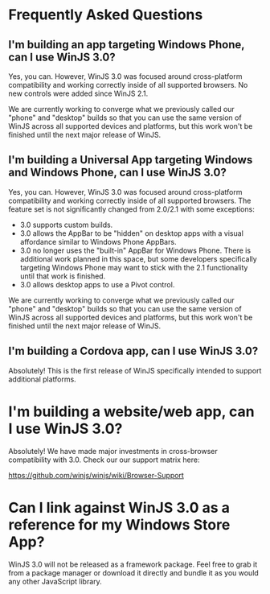 # Frequently Asked Questions

## I'm building an app targeting Windows Phone, can I use WinJS 3.0?

Yes, you can. However, WinJS 3.0 was focused around cross-platform compatibility and working correctly inside of all supported browsers. No new controls were added since WinJS 2.1.

We are currently working to converge what we previously called our "phone" and "desktop" builds so that you can use the same version of WinJS across all supported devices and platforms, but this work won't be finished until the next major release of WinJS.

## I'm building a Universal App targeting Windows and Windows Phone, can I use WinJS 3.0?

Yes, you can. However, WinJS 3.0 was focused around cross-platform compatibility and working correctly inside of all supported browsers. The feature set is not significantly changed from 2.0/2.1 with some exceptions:

* 3.0 supports custom builds.
* 3.0 allows the AppBar to be "hidden" on desktop apps with a visual affordance similar to Windows Phone AppBars.
* 3.0 no longer uses the "built-in" AppBar for Windows Phone. There is additional work planned in this space, but some developers specifically targeting Windows Phone may want to stick with the 2.1 functionality until that work is finished.
* 3.0 allows desktop apps to use a Pivot control.

We are currently working to converge what we previously called our "phone" and "desktop" builds so that you can use the same version of WinJS across all supported devices and platforms, but this work won't be finished until the next major release of WinJS.


## I'm building a Cordova app, can I use WinJS 3.0?

Absolutely! This is the first release of WinJS specifically intended to support additional platforms.

# I'm building a website/web app, can I use WinJS 3.0?

Absolutely! We have made major investments in cross-browser compatibility with 3.0. Check our our support matrix here:

https://github.com/winjs/winjs/wiki/Browser-Support


# Can I link against WinJS 3.0 as a reference for my Windows Store App?

WinJS 3.0 will not be released as a framework package. Feel free to grab it from a package manager or download it directly and bundle it as you would any other JavaScript library.
